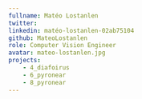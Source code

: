 ```yaml
---
fullname: Matéo Lostanlen
twitter:
linkedin: matéo-lostanlen-02ab75104
github: MateoLostanlen
role: Computer Vision Engineer
avatar: mateo-lostanlen.jpg
projects:
    - 4_diafoirus
    - 6_pyronear
    - 8_pyronear
---
```

